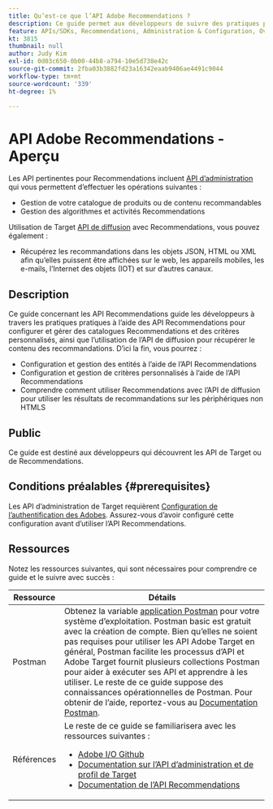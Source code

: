 ```yaml
---
title: Qu’est-ce que l’API Adobe Recommendations ?
description: Ce guide permet aux développeurs de suivre des pratiques pratiques pratiques à l’aide des API Recommendations d’Adobe Target pour configurer et gérer des catalogues Recommendations et des critères personnalisés, ainsi que d’utiliser l’API de diffusion pour récupérer le contenu des recommandations.
feature: APIs/SDKs, Recommendations, Administration & Configuration, Overview
kt: 3815
thumbnail: null
author: Judy Kim
exl-id: 0d03c650-0b00-44b8-a794-10e5d738e42c
source-git-commit: 2fba03b3882fd23a16342eaab9406ae4491c9044
workflow-type: tm+mt
source-wordcount: '339'
ht-degree: 1%

---
```


# API Adobe Recommendations - Aperçu

Les API pertinentes pour Recommendations incluent [API d’administration](../../before-administer/target-api-overview.md) qui vous permettent d’effectuer les opérations suivantes :

* Gestion de votre catalogue de produits ou de contenu recommandables
* Gestion des algorithmes et activités Recommendations

Utilisation de Target [API de diffusion](../../implement/delivery-api/overview.md) avec Recommendations, vous pouvez également :

* Récupérez les recommandations dans les objets JSON, HTML ou XML afin qu’elles puissent être affichées sur le web, les appareils mobiles, les e-mails, l’Internet des objets (IOT) et sur d’autres canaux.

## Description

Ce guide concernant les API Recommendations guide les développeurs à travers les pratiques pratiques à l’aide des API Recommendations pour configurer et gérer des catalogues Recommendations et des critères personnalisés, ainsi que l’utilisation de l’API de diffusion pour récupérer le contenu des recommandations. D’ici la fin, vous pourrez :

* Configuration et gestion des entités à l’aide de l’API Recommendations
* Configuration et gestion de critères personnalisés à l’aide de l’API Recommendations
* Comprendre comment utiliser Recommendations avec l’API de diffusion pour utiliser les résultats de recommandations sur les périphériques non HTMLS

## Public

Ce guide est destiné aux développeurs qui découvrent les API de Target ou de Recommendations.

## Conditions préalables {#prerequisites}

Les API d’administration de Target requièrent [Configuration de l’authentification des Adobes](../configure-authentication.md). Assurez-vous d’avoir configuré cette configuration avant d’utiliser l’API Recommendations.

## Ressources

Notez les ressources suivantes, qui sont nécessaires pour comprendre ce guide et le suivre avec succès :

| Ressource | Détails |
| --- | --- |
| Postman | Obtenez la variable [application Postman](https://www.postman.com/downloads/) pour votre système d’exploitation. Postman basic est gratuit avec la création de compte. Bien qu’elles ne soient pas requises pour utiliser les API Adobe Target en général, Postman facilite les processus d’API et Adobe Target fournit plusieurs collections Postman pour aider à exécuter ses API et apprendre à les utiliser. Le reste de ce guide suppose des connaissances opérationnelles de Postman. Pour obtenir de l’aide, reportez-vous au [Documentation Postman](https://learning.getpostman.com/). |
| Références | Le reste de ce guide se familiarisera avec les ressources suivantes :<UL><li>[Adobe I/O Github](https://github.com/adobeio)</li><li>[Documentation sur l’API d’administration et de profil de Target](../../administer/admin-api/admin-api-overview-new.md)</li><li>[Documentation de l’API Recommendations](https://developer.adobe.com/target/administer/recommendations-api/)</li></UL> |
